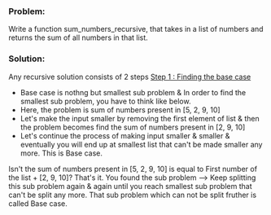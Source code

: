 ### Problem:
Write a function sum_numbers_recursive, that takes in a list of numbers and returns 
the sum of all numbers in that list. 

### Solution:
Any recursive solution consists of 2 steps
<u>Step 1 : Finding the base case</u>
* Base case is nothng but smallest sub problem & In order to find the smallest sub problem, 
  you have to think like below. 
* Here, the problem is sum of numbers present in [5, 2, 9, 10]
* Let's make the input smaller by removing the first element of list & then the problem 
  becomes find the sum of numbers present in [2, 9, 10]
* Let's continue the process of making input smaller & smaller & eventually you will end up 
  at smallest list that can't be made smaller any more. This is Base case.

Isn't the sum of numbers present in
[5, 2, 9, 10] is equal to First number of the list + [2, 9, 10]?
That's it. You found the sub problem --> Keep splitting this sub problem again & again
until you reach smallest sub problem that can't be split any more. 
That sub problem which can not be split fruther is called Base case.
